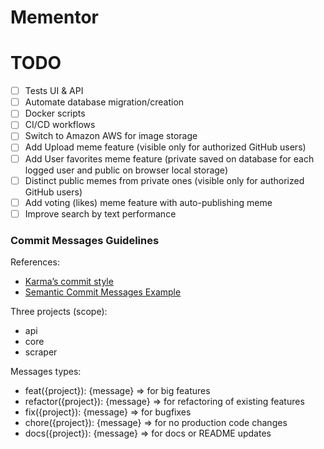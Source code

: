 # Mementor

# TODO
- [ ] Tests UI & API
- [ ] Automate database migration/creation
- [ ] Docker scripts
- [ ] CI/CD workflows
- [ ] Switch to Amazon AWS for image storage
- [ ] Add Upload meme feature (visible only for authorized GitHub users)
- [ ] Add User favorites meme feature (private saved on database for each logged user and public on browser local storage)
- [ ] Distinct public memes from private ones (visible only for authorized GitHub users)
- [ ] Add voting (likes) meme feature with auto-publishing meme
- [ ] Improve search by text performance

### Commit Messages Guidelines

References:
- [Karma’s commit style](http://karma-runner.github.io/0.10/dev/git-commit-msg.html)
- [Semantic Commit Messages Example](https://sparkbox.com/foundry/semantic_commit_messages)

Three projects (scope): 
- api
- core
- scraper

Messages types: 
- feat({project}): {message} => for big features
- refactor({project}): {message} => for refactoring of existing features
- fix({project}): {message} => for bugfixes
- chore({project}): {message} => for no production code changes
- docs({project}): {message} => for docs or README updates
